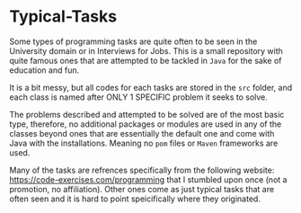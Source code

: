 # Typical-Tasks

Some types of programming tasks are quite often to be seen in the University domain or in Interviews for Jobs. 
This is a small repository with quite famous ones that are attempted to be tackled in `Java` for the sake of education and fun.

It is a bit messy, but all codes for each tasks are stored in the `src` folder, and each class is named after ONLY 1 SPECIFIC problem it seeks to solve.

The problems described and attempted to be solved are of the most basic type,
therefore, no additional packages or modules are used in any of the classes
beyond ones that are essentially the default one and come with Java with the installations. Meaning no `pom` files or `Maven` frameworks
are used.

Many of the tasks are refrences specifically from the following website: https://code-exercises.com/programming that I stumbled upon once (not a promotion, no affiliation). Other ones come as just typical tasks that are often seen and it is hard to point speicifically where they originated.